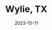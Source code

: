 ---
title: Wylie, TX
description: Modern brown shower installed for bachelor.
date: 2023-10-11
relatedPosts: ["post-2"]
image:
  url: "/images/light_brown_silver_shower.jpg"
  alt: "Clean modern brown shower"
   
---
